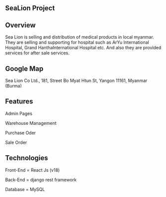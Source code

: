 SeaLion Project
----------------





Overview
--------------





Sea Lion is selling and distribution of medical products in local myanmar. 
They are selling and supporting for hospital such as ArYu International Hospital, Grand HanthaInternational Hospital etc. And also they are provided services for after sale services.


Google Map
--------------



Sea Lion Co Ltd., 181, Street Bo Myat Htun St, Yangon 11161, Myanmar (Burma)


Features
--------------
Admin Pages


Warehouse Management


Purchase Oder


Sale Order




Technologies
--------------

Front-End = React Js (v18)


Back-End = django rest framework


Database = MySQL








